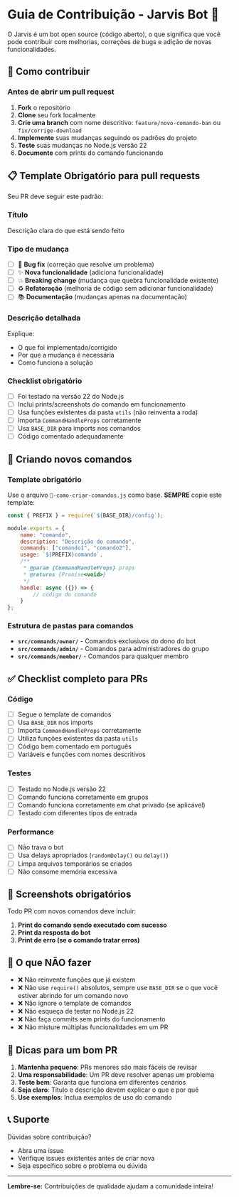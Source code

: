 # Guia de Contribuição - Jarvis Bot 🤖

O Jarvis é um bot open source (código aberto), o que significa que você pode contribuir com melhorias, correções de bugs e adição de novas funcionalidades.

## 🚀 Como contribuir

### Antes de abrir um pull request

1. **Fork** o repositório
2. **Clone** seu fork localmente
3. **Crie uma branch** com nome descritivo: `feature/novo-comando-ban` ou `fix/corrige-download`
4. **Implemente** suas mudanças seguindo os padrões do projeto
5. **Teste** suas mudanças no Node.js versão 22
6. **Documente** com prints do comando funcionando

## 📋 Template Obrigatório para pull requests

Seu PR deve seguir este padrão:

### Título

Descrição clara do que está sendo feito

### Tipo de mudança

-   [ ] 🐛 **Bug fix** (correção que resolve um problema)
-   [ ] ✨ **Nova funcionalidade** (adiciona funcionalidade)
-   [ ] 💥 **Breaking change** (mudança que quebra funcionalidade existente)
-   [ ] ♻️ **Refatoração** (melhoria de código sem adicionar funcionalidade)
-   [ ] 📚 **Documentação** (mudanças apenas na documentação)

### Descrição detalhada

Explique:

-   O que foi implementado/corrigido
-   Por que a mudança é necessária
-   Como funciona a solução

### Checklist obrigatório

-   [ ] Foi testado na versão 22 do Node.js
-   [ ] Inclui prints/screenshots do comando em funcionamento
-   [ ] Usa funções existentes da pasta `utils` (não reinventa a roda)
-   [ ] Importa `CommandHandleProps` corretamente
-   [ ] Usa `BASE_DIR` para imports nos comandos
-   [ ] Código comentado adequadamente

## 🔧 Criando novos comandos

### Template obrigatório

Use o arquivo `🤖-como-criar-comandos.js` como base. **SEMPRE** copie este template:

```javascript
const { PREFIX } = require(`${BASE_DIR}/config`);

module.exports = {
    name: "comando",
    description: "Descrição do comando",
    commands: ["comando1", "comando2"],
    usage: `${PREFIX}comando`,
    /**
     * @param {CommandHandleProps} props
     * @returns {Promise<void>}
     */
    handle: async ({}) => {
        // código do comando
    }
};
```

### Estrutura de pastas para comandos

-   **`src/commands/owner/`** - Comandos exclusivos do dono do bot
-   **`src/commands/admin/`** - Comandos para administradores do grupo
-   **`src/commands/member/`** - Comandos para qualquer membro

## ✅ Checklist completo para PRs

### Código

-   [ ] Segue o template de comandos
-   [ ] Usa `BASE_DIR` nos imports
-   [ ] Importa `CommandHandleProps` corretamente
-   [ ] Utiliza funções existentes da pasta `utils`
-   [ ] Código bem comentado em português
-   [ ] Variáveis e funções com nomes descritivos

### Testes

-   [ ] Testado no Node.js versão 22
-   [ ] Comando funciona corretamente em grupos
-   [ ] Comando funciona corretamente em chat privado (se aplicável)
-   [ ] Testado com diferentes tipos de entrada

### Performance

-   [ ] Não trava o bot
-   [ ] Usa delays apropriados (`randomDelay()` ou `delay()`)
-   [ ] Limpa arquivos temporários se criados
-   [ ] Não consome memória excessiva

## 📸 Screenshots obrigatórios

Todo PR com novos comandos deve incluir:

1. **Print do comando sendo executado com sucesso**
2. **Print da resposta do bot**
3. **Print de erro (se o comando tratar erros)**

## 🚫 O que NÃO fazer

-   ❌ Não reinvente funções que já existem
-   ❌ Não use `require()` absolutos, sempre use `BASE_DIR` se o que você estiver abrindo for um comando novo
-   ❌ Não ignore o template de comandos
-   ❌ Não esqueça de testar no Node.js 22
-   ❌ Não faça commits sem prints do funcionamento
-   ❌ Não misture múltiplas funcionalidades em um PR

## 🎯 Dicas para um bom PR

1. **Mantenha pequeno**: PRs menores são mais fáceis de revisar
2. **Uma responsabilidade**: Um PR deve resolver apenas um problema
3. **Teste bem**: Garanta que funciona em diferentes cenários
4. **Seja claro**: Título e descrição devem explicar o que e por quê
5. **Use exemplos**: Inclua exemplos de uso do comando

## 📞 Suporte

Dúvidas sobre contribuição?

-   Abra uma issue
-   Verifique issues existentes antes de criar nova
-   Seja específico sobre o problema ou dúvida

---

**Lembre-se:** Contribuições de qualidade ajudam a comunidade inteira!
